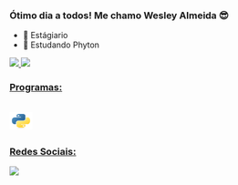 ### Ótimo dia a todos! Me chamo Wesley Almeida 😎

- 👤 Estágiario
- 📘 Estudando Phyton

 </div>
   <a href="https://github.com/WsaWudang">
   <img height="200em" src="https://github-readme-stats.vercel.app/api?username=WsaWudang&show_icons=true&theme=dark&include_all_commits=true&count_private=true"/>
   <img height="167em" src="https://github-readme-stats.vercel.app/api/top-langs/?username=WsaWudang&layout=compact&langs_count=7&theme=dark"/>
 </div>
 
 
<h3 align="left">Programas:</h3>

<div style="display: inline_block"><br>
  <img align="center" alt="Rafa-Python" height="30" width="40" src="https://raw.githubusercontent.com/devicons/devicon/master/icons/python/python-original.svg">
</div>

##

<h3 align="left">Redes Sociais:</h3>

<div> 
  <a href="https://www.instagram.com/ws_almeida_/" target="_blank"><img src="https://img.shields.io/badge/-Instagram-%23E4405F?style=for-the-badge&logo=instagram&logoColor=white" target="_blank"></a>
</div>
